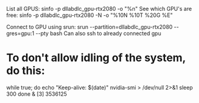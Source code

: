 List all GPUS: sinfo -p dllabdlc_gpu-rtx2080 -o "%n" 
See which GPU's are free: sinfo -p dllabdlc_gpu-rtx2080 -N -o "%10N %10T %20G %E"

Connect to GPU using srun: srun --partition=dllabdlc_gpu-rtx2080 --gres=gpu:1 --pty bash
Can also ssh to already connected gpu


# To don't allow idling of the system, do this:

while true; do
    echo "Keep-alive: $(date)"
    nvidia-smi > /dev/null 2>&1
    sleep 300
done &
[3] 3536125
